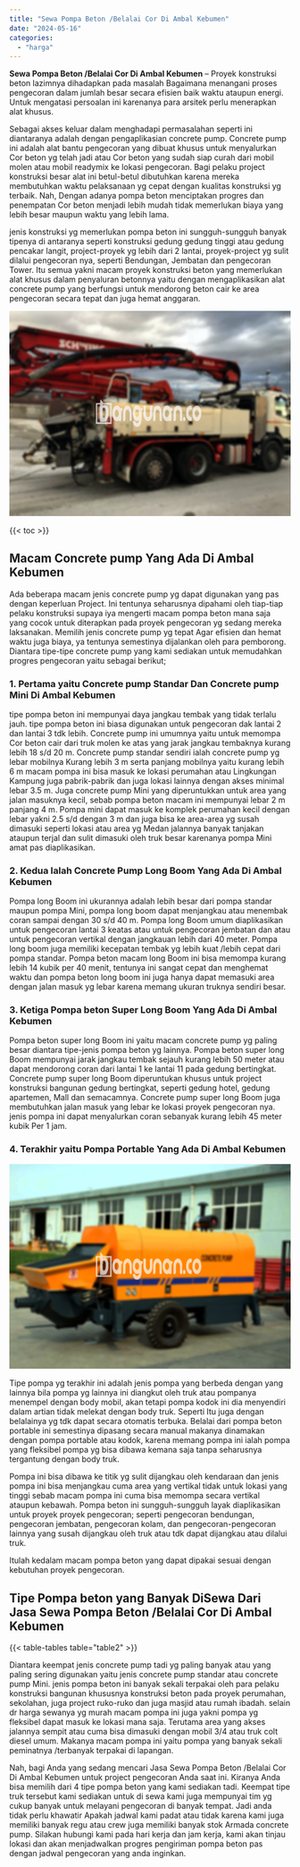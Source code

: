 ```yaml
---
title: "Sewa Pompa Beton /Belalai Cor Di Ambal Kebumen"
date: "2024-05-16"
categories: 
  - "harga"
---
```


**Sewa Pompa Beton /Belalai Cor Di Ambal Kebumen** – Proyek konstruksi beton lazimnya dihadapkan pada masalah Bagaimana menangani proses pengecoran dalam jumlah besar secara efisien baik waktu ataupun energi. Untuk mengatasi persoalan ini karenanya para arsitek perlu menerapkan alat khusus.

Sebagai akses keluar dalam menghadapi permasalahan seperti ini diantaranya adalah dengan pengaplikasian concrete pump. Concrete pump ini adalah alat bantu pengecoran yang dibuat khusus untuk menyalurkan Cor beton yg telah jadi atau Cor beton yang sudah siap curah dari mobil molen atau mobil readymix ke lokasi pengecoran. Bagi pelaku project konstruksi besar alat ini betul-betul dibutuhkan karena mereka membutuhkan waktu pelaksanaan yg cepat dengan kualitas konstruksi yg terbaik. Nah, Dengan adanya pompa beton menciptakan progres dan penempatan Cor beton menjadi lebih mudah tidak memerlukan biaya yang lebih besar maupun waktu yang lebih lama.

jenis konstruksi yg memerlukan pompa beton ini sungguh-sungguh banyak tipenya di antaranya seperti konstruksi gedung gedung tinggi atau gedung pencakar langit, project-proyek yg lebih dari 2 lantai, proyek-project yg sulit dilalui pengecoran nya, seperti Bendungan, Jembatan dan pengecoran Tower. Itu semua yakni macam proyek konstruksi beton yang memerlukan alat khusus dalam penyaluran betonnya yaitu dengan mengaplikasikan alat concrete pump yang berfungsi untuk mendorong beton cair ke area pengecoran secara tepat dan juga hemat anggaran.

![Sewa Pompa Beton /Belalai Cor Di Ambal Kebumen](/images/sewa-concrete-pump-39.png)

{{< toc >}}

## Macam Concrete pump Yang Ada Di Ambal Kebumen

Ada beberapa macam jenis concrete pump yg dapat digunakan yang pas dengan keperluan Project. Ini tentunya seharusnya dipahami oleh tiap-tiap pelaku konstruksi supaya iya mengerti macam pompa beton mana saja yang cocok untuk diterapkan pada proyek pengecoran yg sedang mereka laksanakan. Memilih jenis concrete pump yg tepat Agar efisien dan hemat waktu juga biaya, ya tentunya semestinya dijalankan oleh para pemborong. Diantara tipe-tipe concrete pump yang kami sediakan untuk memudahkan progres pengecoran yaitu sebagai berikut;

### 1\. Pertama yaitu Concrete pump Standar Dan Concrete pump Mini Di Ambal Kebumen

tipe pompa beton ini mempunyai daya jangkau tembak yang tidak terlalu jauh. tipe pompa beton ini biasa digunakan untuk pengecoran dak lantai 2 dan lantai 3 tdk lebih. Concrete pump ini umumnya yaitu untuk memompa Cor beton cair dari truk molen ke atas yang jarak jangkau tembaknya kurang lebih 18 s/d 20 m. Concrete pump standar sendiri ialah concrete pump yg lebar mobilnya Kurang lebih 3 m serta panjang mobilnya yaitu kurang lebih 6 m macam pompa ini bisa masuk ke lokasi perumahan atau Lingkungan Kampung juga pabrik-pabrik dan juga lokasi lainnya dengan akses minimal lebar 3.5 m. Juga concrete pump Mini yang diperuntukkan untuk area yang jalan masuknya kecil, sebab pompa beton macam ini mempunyai lebar 2 m panjang 4 m. Pompa mini dapat masuk ke komplek perumahan kecil dengan lebar yakni 2.5 s/d dengan 3 m dan juga bisa ke area-area yg susah dimasuki seperti lokasi atau area yg Medan jalannya banyak tanjakan ataupun terjal dan sulit dimasuki oleh truk besar karenanya pompa Mini amat pas diaplikasikan.

### 2\. Kedua Ialah Concrete Pump Long Boom Yang Ada Di Ambal Kebumen

Pompa long Boom ini ukurannya adalah lebih besar dari pompa standar maupun pompa Mini, pompa long boom dapat menjangkau atau menembak coran sampai dengan 30 s/d 40 m. Pompa long Boom umum diaplikasikan untuk pengecoran lantai 3 keatas atau untuk pengecoran jembatan dan atau untuk pengecoran vertikal dengan jangkauan lebih dari 40 meter. Pompa long boom juga memiliki kecepatan tembak yg lebih kuat /lebih cepat dari pompa standar. Pompa beton macam long Boom ini bisa memompa kurang lebih 14 kubik per 40 menit, tentunya ini sangat cepat dan menghemat waktu dan pompa beton long boom ini juga hanya dapat memasuki area dengan jalan masuk yg lebar karena memang ukuran truknya sendiri besar.

### 3\. Ketiga Pompa beton Super Long Boom Yang Ada Di Ambal Kebumen

Pompa beton super long Boom ini yaitu macam concrete pump yg paling besar diantara tipe-jenis pompa beton yg lainnya. Pompa beton super long Boom mempunyai jarak jangkau tembak sejauh kurang lebih 50 meter atau dapat mendorong coran dari lantai 1 ke lantai 11 pada gedung bertingkat. Concrete pump super long Boom diperuntukan khusus untuk project konstruksi bangunan gedung bertingkat, seperti gedung hotel, gedung apartemen, Mall dan semacamnya. Concrete pump super long Boom juga membutuhkan jalan masuk yang lebar ke lokasi proyek pengecoran nya. jenis pompa ini dapat menyalurkan coran sebanyak kurang lebih 45 meter kubik Per 1 jam.

### 4\. Terakhir yaitu Pompa Portable Yang Ada Di Ambal Kebumen

![Sewa Pompa Beton /Belalai Cor Di Ambal Kebumen](/images/sewa-concrete-pump-07.png)

Tipe pompa yg terakhir ini adalah jenis pompa yang berbeda dengan yang lainnya bila pompa yg lainnya ini diangkut oleh truk atau pompanya menempel dengan body mobil, akan tetapi pompa kodok ini dia menyendiri dalam artian tidak melekat dengan body truk. Seperti Itu juga dengan belalainya yg tdk dapat secara otomatis terbuka. Belalai dari pompa beton portable ini semestinya dipasang secara manual makanya dinamakan dengan pompa portable atau kodok, karena memang pompa ini ialah pompa yang fleksibel pompa yg bisa dibawa kemana saja tanpa seharusnya tergantung dengan body truk.

Pompa ini bisa dibawa ke titik yg sulit dijangkau oleh kendaraan dan jenis pompa ini bisa menjangkau cuma area yang vertikal tidak untuk lokasi yang tinggi sebab macam pompa ini cuma bisa memompa secara vertikal ataupun kebawah. Pompa beton ini sungguh-sungguh layak diaplikasikan untuk proyek proyek pengecoran; seperti pengecoran bendungan, pengecoran jembatan, pengecoran kolam, dan pengecoran-pengecoran lainnya yang susah dijangkau oleh truk atau tdk dapat dijangkau atau dilalui truk.

Itulah kedalam macam pompa beton yang dapat dipakai sesuai dengan kebutuhan proyek pengecoran.

## Tipe Pompa beton yang Banyak DiSewa Dari Jasa Sewa Pompa Beton /Belalai Cor Di Ambal Kebumen

{{< table-tables table="table2" >}}

Diantara keempat jenis concrete pump tadi yg paling banyak atau yang paling sering digunakan yaitu jenis concrete pump standar atau concrete pump Mini. jenis pompa beton ini banyak sekali terpakai oleh para pelaku konstruksi bangunan khususnya konstruksi beton pada proyek perumahan, sekolahan, juga project ruko-ruko dan juga masjid atau rumah ibadah. selain dr harga sewanya yg murah macam pompa ini juga yakni pompa yg fleksibel dapat masuk ke lokasi mana saja. Terutama area yang akses jalannya sempit atau cuma bisa dimasuki dengan mobil 3/4 atau truk colt diesel umum. Makanya macam pompa ini yaitu pompa yang banyak sekali peminatnya /terbanyak terpakai di lapangan.

Nah, bagi Anda yang sedang mencari Jasa Sewa Pompa Beton /Belalai Cor Di Ambal Kebumen untuk project pengecoran Anda saat ini. Kiranya Anda bisa memilih dari 4 tipe pompa beton yang kami sediakan tadi. Keempat tipe truk tersebut kami sediakan untuk di sewa kami juga mempunyai tim yg cukup banyak untuk melayani pengecoran di banyak tempat. Jadi anda tidak perlu khawatir Apakah jadwal kami padat atau tidak karena kami juga memiliki banyak regu atau crew juga memiliki banyak stok Armada concrete pump. Silakan hubungi kami pada hari kerja dan jam kerja, kami akan tinjau lokasi dan akan menjadwalkan progres pengiriman pompa beton pas dengan jadwal pengecoran yang anda inginkan.
